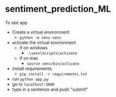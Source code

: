 # sentiment_prediction_ML

To see app
- Create a virtual environment
    - `python -m venv venv`
- activate the virtual environment
  - if on windows
    - `.\venv\Scripts\activate`
  - if on mac
    - `source venv/bin/activate`
- install requirements
  - `pip install -r requirements.txt`
- run `python app.py`
- go to `localhost:3000`
- type in a sentence and push "submit"